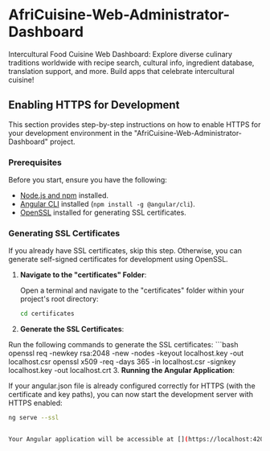 
# AfriCuisine-Web-Administrator-Dashboard

Intercultural Food Cuisine Web Dashboard: Explore diverse culinary traditions worldwide with recipe search, cultural info, ingredient database, translation support, and more. Build apps that celebrate intercultural cuisine!

## Enabling HTTPS for Development

This section provides step-by-step instructions on how to enable HTTPS for your development environment in the "AfriCuisine-Web-Administrator-Dashboard" project.

### Prerequisites

Before you start, ensure you have the following:

- [Node.js and npm](https://nodejs.org/) installed.
- [Angular CLI](https://angular.io/cli) installed (`npm install -g @angular/cli`).
- [OpenSSL](https://www.openssl.org/) installed for generating SSL certificates.

### Generating SSL Certificates

If you already have SSL certificates, skip this step. Otherwise, you can generate self-signed certificates for development using OpenSSL.

1. **Navigate to the "certificates" Folder**:

   Open a terminal and navigate to the "certificates" folder within your project's root directory:

   ```bash
   cd certificates

2. **Generate the SSL Certificates**:

  Run the following commands to generate the SSL certificates:
    ```bash
    openssl req -newkey rsa:2048 -new -nodes -keyout localhost.key -out localhost.csr
    openssl x509 -req -days 365 -in localhost.csr -signkey localhost.key -out localhost.crt
3. **Running the Angular Application**:

   If your angular.json file is already configured correctly for HTTPS (with the certificate and key paths), you can now start the development server with HTTPS enabled:

   ```bash
   ng serve --ssl

   
Your Angular application will be accessible at [](https://localhost:4200.)
